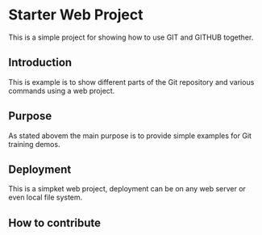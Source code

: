 # Starter Web Project

This is a simple project for showing
how to use GIT and GITHUB together.

## Introduction

This is example is to show different parts
of the Git repository and various commands
using a web project.

## Purpose

As stated abovem the main purpose is to
provide simple examples for Git training
demos.

## Deployment

This is a simpket web project, deployment
can be on any web server or even local file system.

## How to contribute